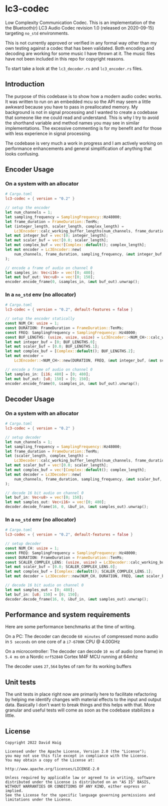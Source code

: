 # lc3-codec

Low Complexity Communication Codec. This is an implementation of the the Bluetooth(r) LC3 Audio Codec revision 1.0 (released on 2020-09-15) targeting `no_std` environments. 

This is not currently approved or verified in any formal way other than my own testing against a codec that has been validated. Both encoding and decoding are working for some music I have thrown at it. The music files have not been included in this repo for copyright reasons.

To start take a look at the `lc3_decoder.rs` and `lc3_encoder.rs` files.

## Introduction

The purpose of this codebase is to show how a modern audio codec works. It was written to run on an embedded mcu so the API may seem a little awkward because you have to pass in preallocated memory. My background is not in signal processing and I wanted to create a codebase that someone like me could read and understand. This is why I try to avoid the shorthand variable and method names you may see in similar implementations. The excessive commenting is for my benefit and for those with less experience in signal processing. 

The codebase is very much a work in progress and I am actively working on performance enhancements and general simplification of anything that looks confusing.

## Encoder Usage

### On a system with an allocator

```toml
# Cargo.toml
lc3-codec = { version = "0.2" }
```

```rust
// setup the encoder
let num_channels = 1;
let sampling_frequency = SamplingFrequency::Hz48000;
let frame_duration = FrameDuration::TenMs;
let (integer_length, scaler_length, complex_length) =
    Lc3Encoder::calc_working_buffer_lengths(num_channels, frame_duration, sampling_frequency);
let mut integer_buf = vec![0; integer_length];
let mut scaler_buf = vec![0.0; scaler_length];
let mut complex_buf = vec![Complex::default(); complex_length];
let mut encoder = Lc3Encoder::new(
    num_channels, frame_duration, sampling_frequency, &mut integer_buf, &mut scaler_buf, &mut complex_buf,
);

// encode a frame of audio on channel 0
let samples_in: Vec<i16> = vec![0; 480];
let mut buf_out: Vec<u8> = vec![0; 150];
encoder.encode_frame(0, &samples_in, &mut buf_out).unwrap();
```

### In a `no_std` env (no allocator)

```toml
# Cargo.toml
lc3-codec = { version = "0.2", default-features = false }
```

```rust
// setup the encoder statically
const NUM_CH: usize = 1;
const DURATION: FrameDuration = FrameDuration::TenMs;
const FREQ: SamplingFrequency = SamplingFrequency::Hz48000;
const BUF_LENGTHS: (usize, usize, usize) = Lc3Encoder::<NUM_CH>::calc_working_buffer_lengths(DURATION, FREQ);
let mut integer_buf = [0; BUF_LENGTHS.0];
let mut scaler_buf = [0.0; BUF_LENGTHS.1];
let mut complex_buf = [Complex::default(); BUF_LENGTHS.2];
let mut encoder =
    Lc3Encoder::<NUM_CH>::new(DURATION, FREQ, &mut integer_buf, &mut scaler_buf, &mut complex_buf);

// encode a frame of audio on channel 0
let samples_in: [i16; 480] = [0; 480];
let mut buf_out: [u8; 150] = [0; 150];
encoder.encode_frame(0, &samples_in, &mut buf_out).unwrap();
```

## Decoder Usage

### On a system with an allocator

```toml
# Cargo.toml
lc3-codec = { version = "0.2" }
```

```rust
// setup decoder
let num_channels = 1;
let sampling_frequency = SamplingFrequency::Hz48000;
let frame_duration = FrameDuration::TenMs;
let (scaler_length, complex_length) =
    Lc3Decoder::calc_working_buffer_lengths(num_channels, frame_duration, sampling_frequency);
let mut scaler_buf = vec![0.0; scaler_length];
let mut complex_buf = vec![Complex::default(); complex_length];
let mut decoder = Lc3Decoder::new(
    num_channels, frame_duration, sampling_frequency, &mut scaler_buf, &mut complex_buf,
);

// decode 16 bit audio on channel 0
let buf_in: Vec<u8> = vec![0; 150];
let mut samples_out: Vec<i16> = vec![0; 480];
decoder.decode_frame(16, 0, &buf_in, &mut samples_out).unwrap();
```

### In a `no_std` env (no allocator)

```toml
# Cargo.toml
lc3-codec = { version = "0.2", default-features = false }
```

```rust
// setup decoder
const NUM_CH: usize = 1;
const FREQ: SamplingFrequency = SamplingFrequency::Hz48000;
const DURATION: FrameDuration = FrameDuration::TenMs;
const SCALER_COMPLEX_LENS: (usize, usize) = Lc3Decoder::calc_working_buffer_lengths(1, DURATION, FREQ);
let mut scaler_buf = [0.0; SCALER_COMPLEX_LENS.0];
let mut complex_buf = [Complex::default(); SCALER_COMPLEX_LENS.1];
let mut decoder = Lc3Decoder::new(NUM_CH, DURATION, FREQ, &mut scaler_buf, &mut complex_buf);

// decode 16 bit audio on channel 0 
let mut samples_out = [0; 480];
let buf_in: [u8; 150] = [0; 150];
decoder.decode_frame(16, 0, &buf_in, &mut samples_out).unwrap();
```

## Performance and system requirements

Here are some performance benchmarks at the time of writing.

On a PC:
The decoder can decode `60 minutes` of compressed mono audio in `5 seconds` on one core of a `i7-6700K` CPU @ 4.00GHz

On a microcontroller:
The decoder can decode `10 ms` of audio (one frame) in `5.4 ms` on a Nordic `nrf52840` Cortex M4F MCU running at 64mhz

The decoder uses `27,564` bytes of ram for its working buffers

## Unit tests

The unit tests in place right now are primarily here to facilitate refactoring by helping me identify changes with material effects to the input and output data. Basically I don't want to break things and this helps with that. More granular and useful tests will come as soon as the codebase stabilizes a little.

## License

``` 
Copyright 2022 David Haig

Licensed under the Apache License, Version 2.0 (the "License");
you may not use this file except in compliance with the License.
You may obtain a copy of the License at:

http://www.apache.org/licenses/LICENSE-2.0

Unless required by applicable law or agreed to in writing, software
distributed under the License is distributed on an "AS IS" BASIS,
WITHOUT WARRANTIES OR CONDITIONS OF ANY KIND, either express or implied.
See the License for the specific language governing permissions and
limitations under the License.
```

